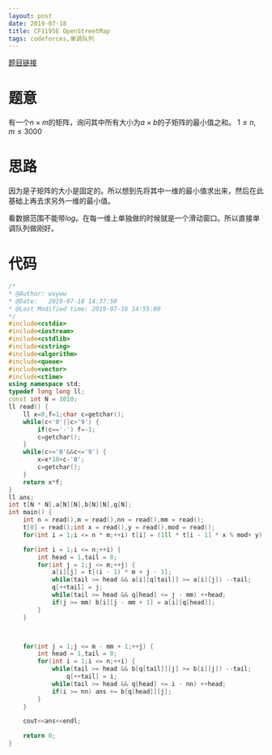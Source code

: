 ```yaml
---
layout: post
date: 2019-07-18
title: CF1195E OpenStreetMap
tags: codeforces,单调队列
---
```


[题目链接](http://codeforces.com/contest/1195/problem/E)

# 题意

有一个$n\times m$的矩阵，询问其中所有大小为$a \times b$的子矩阵的最小值之和。
$1\le n,m \le 3000$

# 思路

因为是子矩阵的大小是固定的。所以想到先将其中一维的最小值求出来，然后在此基础上再去求另外一维的最小值。

看数据范围不能带$log$。在每一维上单独做的时候就是一个滑动窗口。所以直接单调队列做刚好。

# 代码
```cpp
/*
* @Author: wxyww
* @Date:   2019-07-18 14:37:59
* @Last Modified time: 2019-07-18 14:55:00
*/
#include<cstdio>
#include<iostream>
#include<cstdlib>
#include<cstring>
#include<algorithm>
#include<queue>
#include<vector>
#include<ctime>
using namespace std;
typedef long long ll;
const int N = 3010;
ll read() {
	ll x=0,f=1;char c=getchar();
	while(c<'0'||c>'9') {
		if(c=='-') f=-1;
		c=getchar();
	}
	while(c>='0'&&c<='9') {
		x=x*10+c-'0';
		c=getchar();
	}
	return x*f;
}
ll ans;
int t[N * N],a[N][N],b[N][N],q[N];
int main() {
	int n = read(),m = read(),nn = read(),mm = read();
	t[0] = read();int x = read(),y = read(),mod = read();
	for(int i = 1;i <= n * m;++i) t[i] = (1ll * t[i - 1] * x % mod+ y) % mod;

	for(int i = 1;i <= n;++i) {
		int head = 1,tail = 0;
		for(int j = 1;j <= m;++j) {
			a[i][j] = t[(i - 1) * m + j - 1];
			while(tail >= head && a[i][q[tail]] >= a[i][j]) --tail;
			q[++tail] = j;
			while(tail >= head && q[head] <= j - mm) ++head;
			if(j >= mm) b[i][j - mm + 1] = a[i][q[head]];
		}
	}



	for(int j = 1;j <= m - mm + 1;++j) {
		int head = 1,tail = 0;
		for(int i = 1;i <= n;++i) {
			while(tail >= head && b[q[tail]][j] >= b[i][j]) --tail;
				q[++tail] = i;
			while(tail >= head && q[head] <= i - nn) ++head;
			if(i >= nn) ans += b[q[head]][j];
		}
	}

	cout<<ans<<endl;

	return 0;
}
```